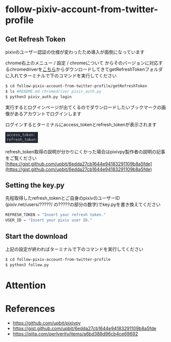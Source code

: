 # follow-pixiv-account-from-twitter-profile

## Get Refresh Token
pixivのユーザー認証の仕様が変わったため導入が面倒になっています

chrome右上のメニュー / 設定 / chromeについて からそのバージョンに対応するchromedriverを[こちら](https://chromedriver.chromium.org/downloads)からダウンロードしてきてgetRefreshTokenフォルダに入れてターミナルで下のコマンドを実行してください

```bash
$ cd follow-pixiv-account-from-twitter-profile/getRefreshToken
$ ls #README.md chromedriver pixiv_auth.py
$ python3 pixiv_auth.py login
```
実行するとログインページが出てくるのでダウンロードしたいブックマークの画像があるアカウントでログインします

ログインするとターミナルにaccess_tokenとrefresh_tokenが表示されます

![](images/refreshToken.png "refreshTokenのサンプル画像")

refresh_token取得の説明が分かりにくかった場合はpixivpy製作者の説明の記事をご覧ください
[https://gist.github.com/upbit/6edda27cb1644e94183291109b8a5fde](https://gist.github.com/upbit/6edda27cb1644e94183291109b8a5fde)

## Setting the key.py
先程取得したrefresh_tokenとご自身のpixivのユーザーID (pixiv.net/users/?????/ の?????の部分の数字)でkey.pyを書き換えてください

```python
REFRESH_TOKEN = "Insert your refresh token."
USER_ID = "Insert your pixiv user ID."
```

## Start the download
上記の設定が終わればターミナルで下のコマンドを実行してください
```bash
$ cd follow-pixiv-account-from-twitter-profile
$ python3 follow.py
```

# Attention

# References
* https://github.com/upbit/pixivpy
* https://gist.github.com/upbit/6edda27cb1644e94183291109b8a5fde
* https://qiita.com/perlverity/items/a6bd388d96cb4ce69692
